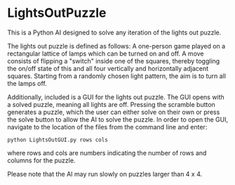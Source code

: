 # LightsOutPuzzle

This is a Python AI designed to solve any iteration of the lights out puzzle.

The lights out puzzle is defined as follows:
A one-person game played on a rectangular lattice of lamps which can be turned on and off. A move consists of flipping a "switch" inside one of the squares, thereby toggling the on/off state of this and all four vertically and horizontally adjacent squares. Starting from a randomly chosen light pattern, the aim is to turn all the lamps off.

Additionally, included is a GUI for the lights out puzzle. The GUI opens with a solved puzzle, meaning all lights are off. Pressing the scramble button generates a puzzle, which the user can either solve on their own or press the solve button to allow the AI to solve the puzzle. In order to open the GUI, navigate to the location of the files from the command line and enter:

`python LightsOutGUI.py rows cols`

where rows and cols are numbers indicating the number of rows and columns for the puzzle.

Please note that the AI may run slowly on puzzles larger than 4 x 4.
